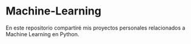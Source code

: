 # Machine-Learning
En este repositorio compartiré mis proyectos personales relacionados a Machine Learning en Python.
